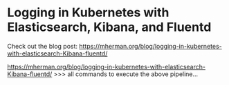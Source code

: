 # Logging in Kubernetes with Elasticsearch, Kibana, and Fluentd

Check out the blog post: https://mherman.org/blog/logging-in-kubernetes-with-elasticsearch-Kibana-fluentd/


https://mherman.org/blog/logging-in-kubernetes-with-elasticsearch-Kibana-fluentd/ >>> all commands to execute the above pipeline...
